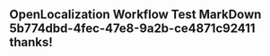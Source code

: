 <properties
ms.topic="hero-topic1"
ms.test1="hero-topic"
ms.test2="test"/>

## OpenLocalization Workflow Test MarkDown 5b774dbd-4fec-47e8-9a2b-ce4871c92411 thanks!
